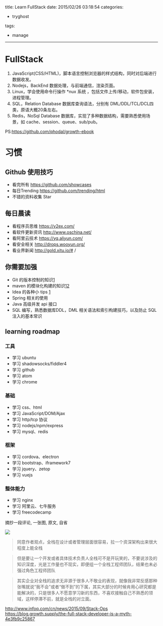 title: Learn FullStack
date: 2015/02/26 03:18:54
categories:
 - tryghost

tags:
 - manage 



---

# FullStack

   1. JavaScript(CSS/HTML)，脚本语言控制浏览器的样式结构，同时对后端进行数据收发。
   2. Nodejs，BackEnd 数据处理，与前端通信，渲染页面。
   3. Linux，学会使用命令行操作 *nux 系统 ，包括文件上传/移动，软件包安装，进程管理。
   4. SQL，Relation Database 数据库查询语法，分别有 DML/DDL/TCL/DCL四类，原语大概20条左右。
   5. Redis，NoSql Database 数据库，实现了多种数据结构，需要熟悉使用场景，如 cache、session、queue、sub/pub。

PS:https://github.com/phodal/growth-ebook
    

# 习惯
 
## Github 使用技巧

 * 看完所有 https://github.com/showcases
 * 每日Trending https://github.com/trending/html
 * 不错的资料收集 Star

## 每日晨读

 * 看程序员思维 https://v2ex.com/
 * 看软件更新资讯 http://www.oschina.net/
 * 看阿里云技术 https://yq.aliyun.com/
 * 看安全相关 http://drops.wooyun.org/
 * 看业界新闻 http://gold.xitu.io/# /
 
## 你需要加强

 * Git 的版本控制的知识[1](https://github.com/oldratlee/translations/tree/master/git-workflows-and-tutorials)
 * maven 的模块化构建的知识[1](http://wiki.jikexueyuan.com/project/maven/)[2](http://www.infoq.com/cn/maven-practice)
 * Idea 的各种小 tips [1](https://github.com/judasn/IntelliJ-IDEA-Tutorial/)
 * Spring 相关的使用
 * Java 高级并发 api 接口 
 * SQL 编写，熟悉数据库DDL，DML 相关语法和索引构建技巧，以及防止 SQL 注入的基本常识


## learning roadmap
### 工具
* 学习 ubuntu
* 学习 shadowsocks/fiddler4
* 学习 github
* 学习 atom
* 学习 chrome
### 基础
* 学习 css、html
* 学习 JavaScript/DOM/Ajax
* 学习 http/tcp 协议
* 学习 nodejs/npm/express
* 学习 mysql、redis
### 框架
* 学习 cordova、electron
* 学习 bootstrap、iframework7
* 学习 jquery、zetop
* 学习 vuejs
### 整体能力
* 学习 nginx
* 学习 阿里云、七牛服务
* 学习 freecodecamp


摘抄一段评论, 一张图, 原文, 自省

![](https://dn-zuoyun.qbox.me/image/7/da/4b6cb1599cf270f5cca3acd6d769d.png)

>同意作者观点，全栈在设计或者管理层面很容易，拉一个资深架构出来很大程度上能全栈

>但是要让一个开发或者具体技术负责人全栈可不是开玩笑的，不要说涉及的知识深度，光是工作量也不现实，即便组一个全栈工程师团队，结果也未必强过角色工程师团队

>其实企业对全栈的追求无非源于很多人不敬业的表现，就像我非常反感那种张嘴就说“我不会”或者“做不到”的下属，其实大部分的时候肯用心研究都是能解决的，只是很多人不愿意学习新的东西，不喜欢接触自己不熟悉的领域，这样停滞不前，就是全栈的对立面。



http://www.infoq.com/cn/news/2015/09/Stack-Ops
https://blog.growth.supply/the-full-stack-developer-is-a-myth-4e3fb9c25867

  

 




